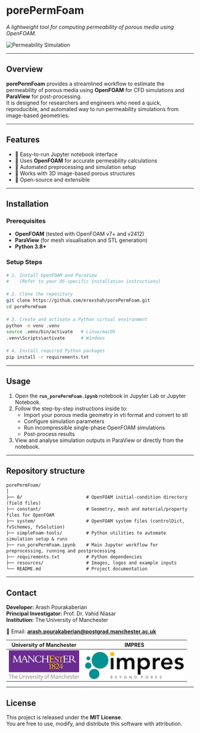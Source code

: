 # **porePermFoam**  
*A lightweight tool for computing permeability of porous media using OpenFOAM.*  

![Permeability Simulation](resources/img1.png)  

---

## **Overview**  
**porePermFoam** provides a streamlined workflow to estimate the permeability of porous media using **OpenFOAM** for CFD simulations and **ParaView** for post-processing.  
It is designed for researchers and engineers who need a quick, reproducible, and automated way to run permeability simulations from image-based geometries.

---

## **Features**  
- 🔹 Easy-to-run Jupyter notebook interface  
- 🔹 Uses **OpenFOAM** for accurate permeability calculations  
- 🔹 Automated preprocessing and simulation setup  
- 🔹 Works with 3D image-based porous structures  
- 🔹 Open-source and extensible  

---

## **Installation**  

### **Prerequisites**  
- **OpenFOAM** (tested with OpenFOAM v7+ and v2412)  
- **ParaView** (for mesh visualisation and STL generation)  
- **Python 3.8+**  

### **Setup Steps**  
~~~bash
# 1. Install OpenFOAM and ParaView
#    (Refer to your OS-specific installation instructions)

# 2. Clone the repository
git clone https://github.com/erexshah/porePermFoam.git
cd porePermFoam

# 3. Create and activate a Python virtual environment
python -m venv .venv
source .venv/bin/activate   # Linux/macOS
.venv\Scripts\activate      # Windows

# 4. Install required Python packages
pip install -r requirements.txt
~~~

---

## **Usage**  
1. Open the **`run_porePermFoam.ipynb`** notebook in Jupyter Lab or Jupyter Notebook.  
2. Follow the step-by-step instructions inside to:  
   - Import your porous media geometry in vti format and convert to stl
   - Configure simulation parameters  
   - Run incompressible single-phase OpenFOAM simulations  
   - Post-process results  
3. View and analyse simulation outputs in ParaView or directly from the notebook.  

---

## **Repository structure**

```text
porePermFoam/
│
├── 0/                        # OpenFOAM initial-condition directory (field files)
├── constant/                 # Geometry, mesh and material/property files for OpenFOAM
├── system/                   # OpenFOAM system files (controlDict, fvSchemes, fvSolution)
├── simpleFoam-tools/         # Python utilities to automate simulation setup & runs
├── run_porePermFoam.ipynb    # Main Jupyter workflow for preprocessing, running and postprocessing
├── requirements.txt          # Python dependencies
├── resources/                # Images, logos and example inputs
└── README.md                 # Project documentation
```

---

## **Contact**  
**Developer:** Arash Pourakaberian  
**Principal Investigator:** Prof. Dr. Vahid Niasar  
**Institution:** The University of Manchester  

📧 Email: **arash.pourakaberian@postgrad.manchester.ac.uk**  

| University of Manchester | IMPRES |
|:--:|:--:|
| <img src="resources/UoM_logo.jpg" alt="UoM Logo" height="80" style="vertical-align:middle;" /> | <img src="resources/IMPRES_logo.jpeg" alt="IMPRES Logo" height="80" style="vertical-align:middle;" /> |

---

## **License**  
This project is released under the **MIT License**.  
You are free to use, modify, and distribute this software with attribution.
